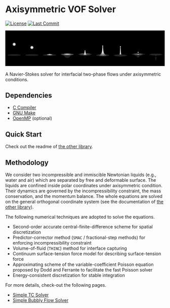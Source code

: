 # Axisymmetric VOF Solver

[![License](https://img.shields.io/github/license/NaokiHori/AxisymmetricVOFSolver)](https://opensource.org/license/MIT)
[![Last Commit](https://img.shields.io/github/last-commit/NaokiHori/AxisymmetricVOFSolver/main)](https://github.com/NaokiHori/AxisymmetricVOFSolver/commits/main)

![cover image](https://github.com/NaokiHori/AxisymmetricVOFSolver/blob/main/cover.jpg)

A Navier-Stokes solver for interfacial two-phase flows under axisymmetric conditions.

## Dependencies

- [C Compiler](https://gcc.gnu.org)
- [GNU Make](https://www.gnu.org/software/make/)
- [OpenMP](https://www.openmp.org) (optional)

## Quick Start

Check out the readme of [the other library](https://github.com/NaokiHori/VerySimpleNSSolver).

## Methodology

We consider two incompressible and immiscible Newtonian liquids (e.g., water and air) which are separated by free and deformable surface.
The liquids are confined inside polar coordinates under axisymmetric condition.
Their dynamics are governed by the incompressibility constraint, the mass conservation, and the momentum balance.
The whole equations are solved on the general orthogonal coordinate system (see the documentation of [the other library](https://github.com/NaokiHori/SimpleTCSolver)).

The following numerical techniques are adopted to solve the equations.

- Second-order accurate central-finite-difference scheme for spatial discretization
- Predictor-corrector method (`SMAC` / fractional-step methods) for enforcing incompressibility constraint
- Volume-of-fluid (`THINC`) method for interface capturing 
- Continuum surface-tension force model for describing surface-tension force
- Approximating scheme of the variable-coefficient Poisson equation proposed by Dodd and Ferrante to facilitate the fast Poisson solver
- Energy-consistent discretization for stable integration

For more details, check-out the following pages.

- [Simple TC Solver](https://github.com/NaokiHori/SimpleTCSolver)
- [Simple Bubbly Flow Solver](https://github.com/NaokiHori/SimpleBubblyFlowSolver)

